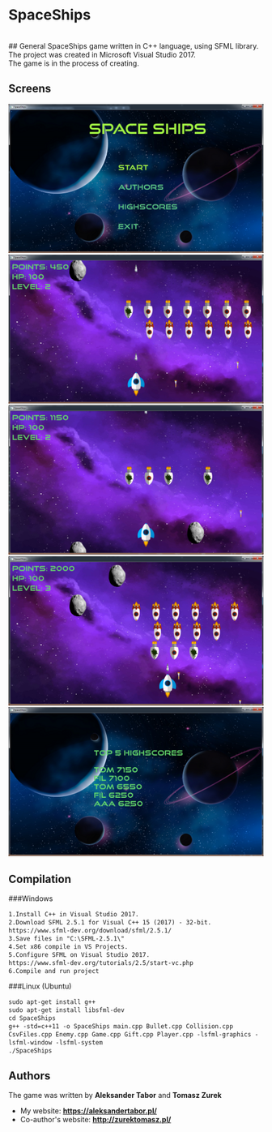 # SpaceShips
<br />
## General
SpaceShips game written in C++ language, using SFML library. <br />
The project was created in Microsoft Visual Studio 2017. <br />
The game is in the process of creating.

## Screens
![alt text](https://raw.githubusercontent.com/aleksandertabor/SpaceShips/master/Screens/s1.png) <br />
![alt text](https://raw.githubusercontent.com/aleksandertabor/SpaceShips/master/Screens/s2.png) <br />
![alt text](https://raw.githubusercontent.com/aleksandertabor/SpaceShips/master/Screens/s3.png) <br />
![alt text](https://raw.githubusercontent.com/aleksandertabor/SpaceShips/master/Screens/s4.png) <br />
![alt text](https://raw.githubusercontent.com/aleksandertabor/SpaceShips/master/Screens/s5.png) 

## Compilation

###Windows
```
1.Install C++ in Visual Studio 2017.
2.Download SFML 2.5.1 for Visual C++ 15 (2017) - 32-bit.
https://www.sfml-dev.org/download/sfml/2.5.1/
3.Save files in "C:\SFML-2.5.1\"
4.Set x86 compile in VS Projects.
5.Configure SFML on Visual Studio 2017.
https://www.sfml-dev.org/tutorials/2.5/start-vc.php
6.Compile and run project
```

###Linux (Ubuntu)
```
sudo apt-get install g++
sudo apt-get install libsfml-dev
cd SpaceShips
g++ -std=c++11 -o SpaceShips main.cpp Bullet.cpp Collision.cpp CsvFiles.cpp Enemy.cpp Game.cpp Gift.cpp Player.cpp -lsfml-graphics -lsfml-window -lsfml-system
./SpaceShips
```

## Authors
The game was written by **Aleksander Tabor** and **Tomasz Zurek**<br />
* My website: **https://aleksandertabor.pl/** <br />
* Co-author's website: **http://zurektomasz.pl/**